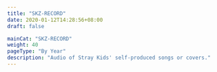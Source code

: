 ```yaml
---
title: "SKZ-RECORD"
date: 2020-01-12T14:28:56+08:00
draft: false

mainCat: "SKZ-RECORD"
weight: 40
pageType: "By Year"
description: "Audio of Stray Kids' self-produced songs or covers."
---
```

